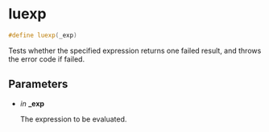 # luexp

```c++
#define luexp(_exp)
```

Tests whether the specified expression returns one failed result, and throws the error code if failed. 



## Parameters
* *in* **_exp**

    The expression to be evaluated. 

